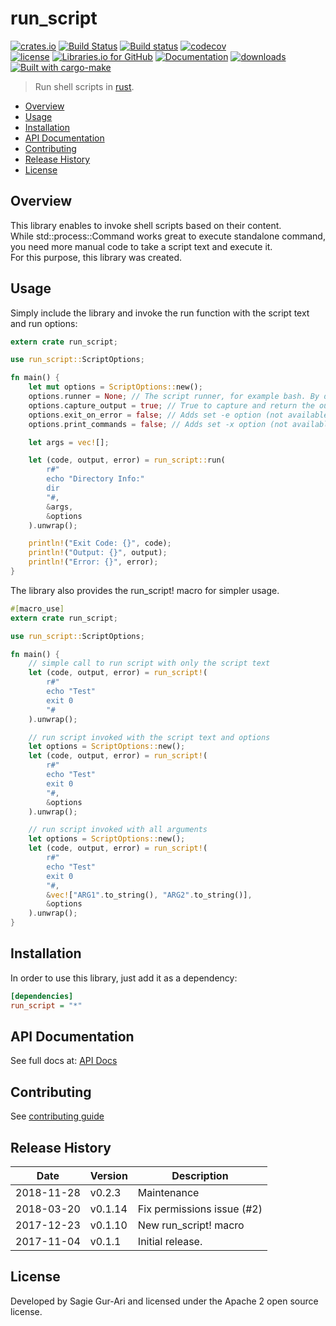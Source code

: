 # run_script

[![crates.io](https://img.shields.io/crates/v/run_script.svg)](https://crates.io/crates/run_script) [![Build Status](https://travis-ci.org/sagiegurari/run_script.svg)](http://travis-ci.org/sagiegurari/run_script) [![Build status](https://ci.appveyor.com/api/projects/status/yrb4y9cbaf6wtlk7?svg=true)](https://ci.appveyor.com/project/sagiegurari/run-script) [![codecov](https://codecov.io/gh/sagiegurari/run_script/branch/master/graph/badge.svg)](https://codecov.io/gh/sagiegurari/run_script)<br>
[![license](https://img.shields.io/crates/l/run_script.svg)](https://github.com/sagiegurari/run_script/blob/master/LICENSE) [![Libraries.io for GitHub](https://img.shields.io/librariesio/github/sagiegurari/run_script.svg)](https://libraries.io/cargo/run_script) [![Documentation](https://docs.rs/run_script/badge.svg)](https://docs.rs/crate/run_script/) [![downloads](https://img.shields.io/crates/d/run_script.svg)](https://crates.io/crates/run_script)<br>
[![Built with cargo-make](https://sagiegurari.github.io/cargo-make/assets/badges/cargo-make.svg)](https://sagiegurari.github.io/cargo-make)

> Run shell scripts in [rust](https://www.rust-lang.org/).

* [Overview](#overview)
* [Usage](#usage)
* [Installation](#installation)
* [API Documentation](https://sagiegurari.github.io/run_script/)
* [Contributing](.github/CONTRIBUTING.md)
* [Release History](#history)
* [License](#license)

<a name="overview"></a>
## Overview
This library enables to invoke shell scripts based on their content.<br>
While std::process::Command works great to execute standalone command, you need more manual code to take a script text and execute it.<br>
For this purpose, this library was created.

<a name="usage"></a>
## Usage
Simply include the library and invoke the run function with the script text and run options:

```rust
extern crate run_script;

use run_script::ScriptOptions;

fn main() {
    let mut options = ScriptOptions::new();
    options.runner = None; // The script runner, for example bash. By default for windows it's cmd.exe and for other systems it is sh.
    options.capture_output = true; // True to capture and return the output. False will print it to the parent process output.
    options.exit_on_error = false; // Adds set -e option (not available for windows)
    options.print_commands = false; // Adds set -x option (not available for windows)

    let args = vec![];

    let (code, output, error) = run_script::run(
        r#"
        echo "Directory Info:"
        dir
        "#,
        &args,
        &options
    ).unwrap();

    println!("Exit Code: {}", code);
    println!("Output: {}", output);
    println!("Error: {}", error);
}
```

The library also provides the run_script! macro for simpler usage.

```rust
#[macro_use]
extern crate run_script;

use run_script::ScriptOptions;

fn main() {
    // simple call to run script with only the script text
    let (code, output, error) = run_script!(
        r#"
        echo "Test"
        exit 0
        "#
    ).unwrap();

    // run script invoked with the script text and options
    let options = ScriptOptions::new();
    let (code, output, error) = run_script!(
        r#"
        echo "Test"
        exit 0
        "#,
        &options
    ).unwrap();

    // run script invoked with all arguments
    let options = ScriptOptions::new();
    let (code, output, error) = run_script!(
        r#"
        echo "Test"
        exit 0
        "#,
        &vec!["ARG1".to_string(), "ARG2".to_string()],
        &options
    ).unwrap();
}
```

<a name="installation"></a>
## Installation
In order to use this library, just add it as a dependency:

```ini
[dependencies]
run_script = "*"
```

## API Documentation
See full docs at: [API Docs](https://sagiegurari.github.io/run_script/)

## Contributing
See [contributing guide](.github/CONTRIBUTING.md)

<a name="history"></a>
## Release History

| Date        | Version | Description |
| ----------- | ------- | ----------- |
| 2018-11-28  | v0.2.3  | Maintenance |
| 2018-03-20  | v0.1.14 | Fix permissions issue (#2) |
| 2017-12-23  | v0.1.10 | New run_script! macro |
| 2017-11-04  | v0.1.1  | Initial release. |

<a name="license"></a>
## License
Developed by Sagie Gur-Ari and licensed under the Apache 2 open source license.